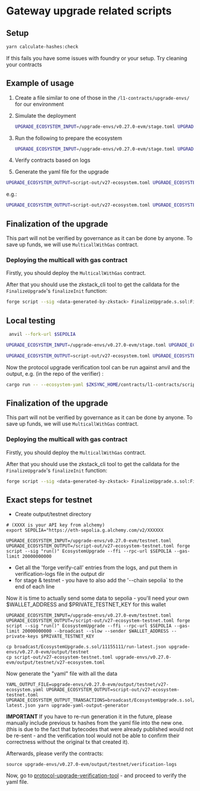 # Gateway upgrade related scripts

## Setup

```sh
yarn calculate-hashes:check
```

If this fails you have some issues with foundry or your setup. Try cleaning your contracts

## Example of usage

1. Create a file similar to one of those in the `/l1-contracts/upgrade-envs/` for our environment

2. Simulate the deployment

   ```sh
   UPGRADE_ECOSYSTEM_INPUT=/upgrade-envs/v0.27.0-evm/stage.toml UPGRADE_ECOSYSTEM_OUTPUT=/script-out/v27-ecosystem.toml forge script --sig "run()" EcosystemUpgrade --ffi --rpc-url $SEPOLIA --gas-limit 20000000000 --private-key $PRIVATE_KEY
   ```

3. Run the following to prepare the ecosystem

   ```sh
   UPGRADE_ECOSYSTEM_INPUT=/upgrade-envs/v0.27.0-evm/stage.toml UPGRADE_ECOSYSTEM_OUTPUT=/script-out/v27-ecosystem.toml forge script --sig "run()" EcosystemUpgrade --ffi --rpc-url $SEPOLIA --gas-limit 20000000000 --broadcast --slow --private-key $PRIVATE_KEY
   ```

4. Verify contracts based on logs

5. Generate the yaml file for the upgrade

```sh
UPGRADE_ECOSYSTEM_OUTPUT=script-out/v27-ecosystem.toml UPGRADE_ECOSYSTEM_OUTPUT_TRANSACTIONS=broadcast/EcosystemUpgrade.s.sol/<CHAIN_ID>/run-latest.json YAML_OUTPUT_FILE=script-out/yaml-output.yaml yarn upgrade-yaml-output-generator
```

e.g.:

```sh
UPGRADE_ECOSYSTEM_OUTPUT=script-out/v27-ecosystem.toml UPGRADE_ECOSYSTEM_OUTPUT_TRANSACTIONS=broadcast/EcosystemUpgrade.s.sol/11155111/run-latest.json YAML_OUTPUT_FILE=script-out/yaml-output.yaml yarn upgrade-yaml-output-generator
```

## Finalization of the upgrade

This part will not be verified by governance as it can be done by anyone. To save up funds, we will use `MulticallWithGas` contract.

### Deploying the multicall with gas contract

Firstly, you should deploy the `MulticallWithGas` contract.

After that you should use the zkstack_cli tool to get the calldata for the `FinalizeUpgrade`'s `finalizeInit` function:

```sh
forge script --sig <data-generated-by-zkstack> FinalizeUpgrade.s.sol:FinalizeUpgrade --ffi --rpc-url <rpc-url> --gas-limit 20000000000 --broadcast --slow
```

## Local testing

```sh
 anvil --fork-url $SEPOLIA
```

```sh
UPGRADE_ECOSYSTEM_INPUT=/upgrade-envs/v0.27.0-evm/stage.toml UPGRADE_ECOSYSTEM_OUTPUT=/script-out/v27-ecosystem.toml forge script --sig "run()" EcosystemUpgrade --ffi --rpc-url localhost:8545 --gas-limit 20000000000 --broadcast --slow --private-key 0xac0974bec39a17e36ba4a6b4d238ff944bacb478cbed5efcae784d7bf4f2ff80
```

```sh
UPGRADE_ECOSYSTEM_OUTPUT=script-out/v27-ecosystem.toml UPGRADE_ECOSYSTEM_OUTPUT_TRANSACTIONS=broadcast/EcosystemUpgrade.s.sol/11155111/run-latest.json YAML_OUTPUT_FILE=script-out/v27-stage-output.yaml yarn upgrade-yaml-output-generator
```

Now the protocol upgrade verification tool can be run against anvil and the output, e.g. (in the repo of the verifier) :

```sh
cargo run -- --ecosystem-yaml $ZKSYNC_HOME/contracts/l1-contracts/script-out/v27-stage-output.yaml --l1-rpc http://localhost:8545  --era-chain-id 270 --bridgehub-address 0x236D1c3Ff32Bd0Ca26b72Af287E895627c0478cE
```

## Finalization of the upgrade

This part will not be verified by governance as it can be done by anyone. To save up funds, we will use `MulticallWithGas` contract.

### Deploying the multicall with gas contract

Firstly, you should deploy the `MulticallWithGas` contract.

After that you should use the zkstack_cli tool to get the calldata for the `FinalizeUpgrade`'s `finalizeInit` function:

```sh
forge script --sig <data-generated-by-zkstack> FinalizeUpgrade.s.sol:FinalizeUpgrade --ffi --rpc-url <rpc-url> --gas-limit 20000000000 --broadcast --slow
```

## Exact steps for testnet

- Create output/testnet directory

```shell
# (XXXX is your API key from alchemy)
export SEPOLIA="https://eth-sepolia.g.alchemy.com/v2/XXXXXX

UPGRADE_ECOSYSTEM_INPUT=/upgrade-envs/v0.27.0-evm/testnet.toml  UPGRADE_ECOSYSTEM_OUTPUT=/script-out/v27-ecosystem-testnet.toml forge script --sig "run()" EcosystemUpgrade --ffi --rpc-url $SEPOLIA --gas-limit 20000000000

```

- Get all the 'forge verify-call' entries from the logs, and put them in verification-logs file in the output dir
- for stage & testnet - you have to also add the '--chain sepolia` to the end of each line

Now it is time to actually send some data to sepolia - you'll need your own $WALLET_ADDRESS and $PRIVATE_TESTNET_KEY for this wallet

```shell
UPGRADE_ECOSYSTEM_INPUT=/upgrade-envs/v0.27.0-evm/testnet.toml UPGRADE_ECOSYSTEM_OUTPUT=/script-out/v27-ecosystem-testnet.toml forge script --sig "run()" EcosystemUpgrade --ffi --rpc-url $SEPOLIA --gas-limit 20000000000 --broadcast --slow --sender $WALLET_ADDRESS --private-keys $PRIVATE_TESTNET_KEY
```

```shell
cp broadcast/EcosystemUpgrade.s.sol/11155111/run-latest.json upgrade-envs/v0.27.0-evm/output/testnet
cp script-out/v27-ecosystem-testnet.toml upgrade-envs/v0.27.0-evm/output/testnet/v27-ecosystem.toml
```

Now generate the "yaml" file with all the data

```shell
YAML_OUTPUT_FILE=upgrade-envs/v0.27.0-evm/output/testnet/v27-ecosystem.yaml UPGRADE_ECOSYSTEM_OUTPUT=script-out/v27-ecosystem-testnet.toml UPGRADE_ECOSYSTEM_OUTPUT_TRANSACTIONS=broadcast/EcosystemUpgrade.s.sol/11155111/run-latest.json yarn upgrade-yaml-output-generator
```

**IMPORTANT** If you have to re-run generation it in the future, please manually include previous tx hashes from the yaml file into the new one. (this is due to the fact that bytecodes that were already published would not be re-sent - and the verification tool would not be able to confirm their correctness without the original tx that created it).

Afterwards, please verify the contracts:

```shell
source upgrade-envs/v0.27.0-evm/output/testnet/verification-logs
```

Now, go to [protocol-upgrade-verification-tool](https://github.com/matter-labs/protocol-upgrade-verification-tool) - and proceed to verify the yaml file.
